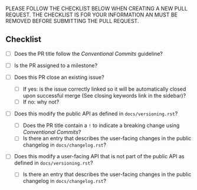 PLEASE FOLLOW THE CHECKLIST BELOW WHEN CREATING A NEW PULL REQUEST. THE
CHECKLIST IS FOR YOUR INFORMATION AN MUST BE REMOVED BEFORE SUBMITTING THE PULL
REQUEST.

## Checklist

- [ ] Does the PR title follow the *Conventional Commits* guideline?
- [ ] Is the PR assigned to a milestone?
- [ ] Does this PR close an existing issue?

    - [ ] If yes: is the issue correctly linked so it will be automatically
        closed upon successful merge (See closing keywords link in the sidebar)?
    - [ ] If no: why not?

- [ ] Does this modify the public API as defined in `docs/versioning.rst`?

    - [ ] Does the PR title contain a `!` to indicate a breaking change using
          *Conventional Commits*?
    - [ ] Is there an entry that describes the user-facing changes in the
          public changelog in `docs/changelog.rst`?

- [ ] Does this modify a user-facing API that is not part of the public API as
    defined in `docs/versioning.rst`?

    - [ ] Is there an entry that describes the user-facing changes in the
        public changelog in `docs/changelog.rst`?
